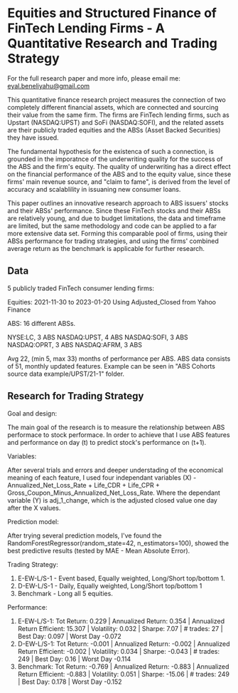 
# Equities and Structured Finance of FinTech Lending Firms - A Quantitative Research and Trading Strategy

For the full research paper and more info, please email me: eyal.beneliyahu@gmail.com 

This quantitative finance research project measures the connection of two completely different financial assets, which are connected and sourcing their value from the same firm. The firms are FinTech lending firms, such as Upstart (NASDAQ:UPST) and SoFi (NASDAQ:SOFI), and the related assets are their publicly traded equities and the ABSs (Asset Backed Securities) they have issued.

The fundamental hypothesis for the existenca of such a connection, is grounded in the imporatnce of the underwriting quality for the success of the ABS and the firm's equity. The quality of underwriting  has a direct effect on the financial performance of the ABS and to the equity value, since these firms' main revenue source, and "claim to fame", is derived from the level of accuracy and scalablility in issuaning new consumer loans.

This paper outlines an innovative research approach to ABS issuers' stocks and their ABSs' performance. Since these FinTech stocks and their ABSs are relatively young, and due to budget limitations, the data and timeframe are limited, but the same methodology and code can be applied  to a far more extensive data set. Forming this comparable pool of firms, using their ABSs performance for trading strategies, and using the firms' combined average return as the benchmark is applicable for further research.



## Data
5 publicly traded FinTech consumer lending firms:

Equities:
2021-11-30 to 2023-01-20
Using Adjusted_Closed from Yahoo Finance

ABS:
16 different ABSs.

NYSE:LC, 3 ABS 
NASDAQ:UPST, 4 ABS
NASDAQ:SOFI, 3 ABS
NASDAQ:OPRT, 3 ABS
NASDAQ:AFRM, 3 ABS

Avg 22, (min 5, max 33) months of performance per ABS.
ABS data consists of 51, monthly updated features.
Example can be seen in "ABS Cohorts source data example/UPST/21-1" folder.








## Research for Trading Strategy

Goal and design:

The main goal of the research is to measure the relationship between ABS performace to stock performace. In order to achieve that I use ABS features and performance on day (t) to predict stock's performance on (t+1). 

Variables:

After several trials and errors and deeper understading of the economical meaning of each feature, I used four independant variables (X) - Annualized_Net_Loss_Rate + Life_CDR + Life_CPR + Gross_Coupon_Minus_Annualized_Net_Loss_Rate. Where the dependant variable (Y) is adj_1_change, which is the adjusted closed value one day after the X values.

Prediction model:

After trying several prediction models, I've found the RandomForestRegressor(random_state=42, n_estimators=100), showed the best predictive results (tested by MAE - Mean Absolute Error).

Trading Strategy:

1. E-EW-L/S-1 - Event based, Equally weighted, Long/Short top/bottom 1.
2. D-EW-L/S-1 - Daily, Equally weighted, Long/Short top/bottom 1
3. Benchmark - Long all 5 equities.

Performance: 
1. E-EW-L/S-1: Tot Return: 0.229 | Annualized Return: 0.354 | Annualized Return Efficient: 15.307 | Volatility: 0.032 | Sharpe: 7.07 | # trades: 27 | Best Day: 0.097 | Worst Day -0.072
2. D-EW-L/S-1: Tot Return: -0.001 | Annualized Return: -0.002 | Annualized Return Efficient: -0.002 | Volatility: 0.034 | Sharpe: -0.043 | # trades: 249 | Best Day: 0.16 | Worst Day -0.114
3. Benchmark: Tot Return: -0.769 | Annualized Return: -0.883 | Annualized Return Efficient: -0.883 | Volatility: 0.051 | Sharpe: -15.06 | # trades: 249 | Best Day: 0.178 | Worst Day -0.152



